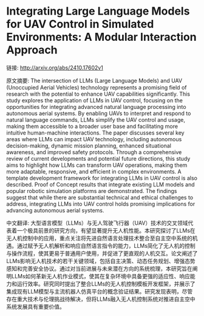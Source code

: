 # Integrating Large Language Models for UAV Control in Simulated Environments: A Modular Interaction Approach

链接: http://arxiv.org/abs/2410.17602v1

原文摘要:
The intersection of LLMs (Large Language Models) and UAV (Unoccupied Aerial
Vehicles) technology represents a promising field of research with the
potential to enhance UAV capabilities significantly. This study explores the
application of LLMs in UAV control, focusing on the opportunities for
integrating advanced natural language processing into autonomous aerial
systems. By enabling UAVs to interpret and respond to natural language
commands, LLMs simplify the UAV control and usage, making them accessible to a
broader user base and facilitating more intuitive human-machine interactions.
The paper discusses several key areas where LLMs can impact UAV technology,
including autonomous decision-making, dynamic mission planning, enhanced
situational awareness, and improved safety protocols. Through a comprehensive
review of current developments and potential future directions, this study aims
to highlight how LLMs can transform UAV operations, making them more adaptable,
responsive, and efficient in complex environments. A template development
framework for integrating LLMs in UAV control is also described. Proof of
Concept results that integrate existing LLM models and popular robotic
simulation platforms are demonstrated. The findings suggest that while there
are substantial technical and ethical challenges to address, integrating LLMs
into UAV control holds promising implications for advancing autonomous aerial
systems.

中文翻译:
大型语言模型（LLMs）与无人驾驶飞行器（UAV）技术的交叉领域代表着一个极具前景的研究方向，有望显著提升无人机性能。本研究探讨了LLMs在无人机控制中的应用，重点关注将先进自然语言处理技术整合至自主空中系统的机遇。通过赋予无人机解析和响应自然语言指令的能力，LLMs简化了无人机的控制与操作流程，使其更易于普通用户使用，并促进了更直观的人机交互。论文阐述了LLMs影响无人机技术的若干关键领域，包括自主决策、动态任务规划、增强态势感知和完善安全协议。通过对当前进展与未来潜在方向的系统梳理，本研究旨在阐明LLMs如何革新无人机作业模式，使其在复杂环境中具备更强的适应性、响应能力和运行效率。研究同时提出了整合LLMs的无人机控制模板开发框架，并展示了集成现有LLM模型与主流机器人仿真平台的概念验证结果。研究发现表明，尽管存在重大技术与伦理挑战待解决，但将LLMs融入无人机控制系统对推进自主空中系统发展具有重要价值。
